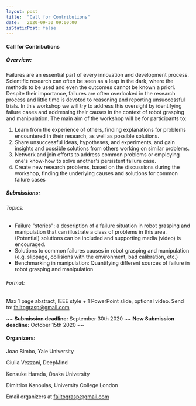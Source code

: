 ```yaml
---
layout: post
title:  "Call for Contributions"
date:   2020-09-30 09:00:00
isStaticPost: false
---
```


#### Call for Contributions ####
##### Overview: #####
Failures are an essential part of every innovation and development process. Scientific research can often be seen as a leap in the dark, where the
methods to be used and even the outcomes cannot be known a priori. Despite their importance, failures are often overlooked in the research 
process and little time is devoted to reasoning and reporting unsuccessful trials.
In this workshop we will try to address this oversight by identifying failure cases and addressing their causes in the context of robot grasping 
and manipulation. The main aim of the workshop will be for participants to:

1. Learn from the experience of others, finding explanations for problems encountered in their research, as well as possible solutions.
2. Share unsuccessful ideas, hypotheses, and experiments, and gain insights and possible solutions from others working on similar problems.
3. Network and join efforts to address common problems or employing one's know-how to solve another's persistent failure case.
4. Create new research problems, based on the discussions during the workshop, finding the underlying causes and solutions for common failure cases


##### Submissions: #####

###### Topics: ######
- Failure "stories": a description of a failure situation in robot grasping and manipulation that can illustrate a class of problems in this area. (Potential) solutions 
  can be included and supporting media (video) is encouraged.
- Solutions to common failures causes in robot grasping and manipulation (e.g. slippage, collisions with the environment, bad calibration, etc.)
- Benchmarking in manipulation: Quantifying different sources of failure in robot grasping and manipulation

###### Format: ######
 Max 1 page abstract, IEEE style + 1 PowerPoint slide, optional video. Send to: [failtograsp@gmail.com](mailto:failtograsp@gmail.com)

~~ **Submission deadline:** September 30th 2020 ~~
**New Submission deadline:** October 15th 2020 ~~


#### Organizers: ####
Joao Bimbo, Yale University

Giulia Vezzani, DeepMind

Kensuke Harada, Osaka University

Dimitrios Kanoulas, University College London

Email organizers at [failtograsp@gmail.com](mailto:failtograsp@gmail.com)